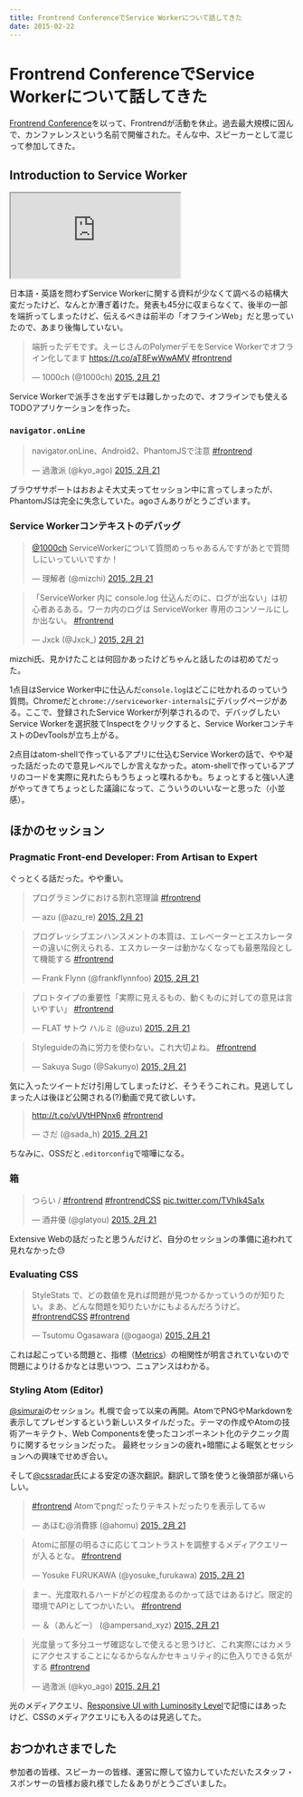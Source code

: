 ```yaml
---
title: Frontrend ConferenceでService Workerについて話してきた
date: 2015-02-22
---
```


# Frontrend ConferenceでService Workerについて話してきた

[Frontrend Conference](http://frontrend.github.io/conference/)を以って、Frontrendが活動を休止。過去最大規模に因んで、カンファレンスという名前で開催された。そんな中、スピーカーとして混じって参加してきた。

## Introduction to Service Worker

<iframe loading="lazy" class="dropshadow speakerdeck-iframe" src="https://speakerdeck.com/player/ac1d3d87628c466a89c99e8983329fe1" title="Introduction to Service Worker" allowfullscreen="true" style="aspect-ratio: 560 / 420;" data-ratio="1.3333333333333333"></iframe>

日本語・英語を問わずService Workerに関する資料が少なくて調べるの結構大変だったけど、なんとか漕ぎ着けた。発表も45分に収まらなくて、後半の一部を端折ってしまったけど、伝えるべきは前半の「オフラインWeb」だと思っていたので、あまり後悔していない。

<blockquote class="twitter-tweet" lang="ja"><p>端折ったデモです。えーじさんのPolymerデモをService Workerでオフライン化してます <a href="https://t.co/aT8FwWwAMV">https://t.co/aT8FwWwAMV</a> <a href="https://twitter.com/hashtag/frontrend?src=hash">#frontrend</a></p>&mdash; 1000ch (@1000ch) <a href="https://twitter.com/1000ch/status/569040310812045312">2015, 2月 21</a></blockquote>

Service Workerで派手さを出すデモは難しかったので、オフラインでも使えるTODOアプリケーションを作った。

### `navigator.onLine`

<blockquote class="twitter-tweet" lang="ja"><p>navigator.onLine、Android2、PhantomJSで注意 <a href="https://twitter.com/hashtag/frontrend?src=hash">#frontrend</a></p>&mdash; 過激派 (@kyo_ago) <a href="https://twitter.com/kyo_ago/status/569030072587280385">2015, 2月 21</a></blockquote>

ブラウザサポートはおおよそ大丈夫ってセッション中に言ってしまったが、PhantomJSは完全に失念していた。agoさんありがとうございます。

### Service Workerコンテキストのデバッグ

<blockquote class="twitter-tweet" lang="ja"><p><a href="https://twitter.com/1000ch">@1000ch</a> ServiceWorkerについて質問めっちゃあるんですがあとで質問しにいっていいですか！</p>&mdash; 理解者 (@mizchi) <a href="https://twitter.com/mizchi/status/569037897958969344">2015, 2月 21</a></blockquote>
<blockquote class="twitter-tweet" lang="ja"><p>「ServiceWorker 内に console.log 仕込んだのに、ログが出ない」は初心者あるある。ワーカ内のログは ServiceWorker 専用のコンソールにしか出ない。 <a href="https://twitter.com/hashtag/frontrend?src=hash">#frontrend</a></p>&mdash; Jxck (@Jxck_) <a href="https://twitter.com/Jxck_/status/569161122588160000">2015, 2月 21</a></blockquote>

mizchi氏、見かけたことは何回かあったけどちゃんと話したのは初めてだった。

1点目はService Worker中に仕込んだ`console.log`はどこに吐かれるのっていう質問。Chromeだと`chrome://serviceworker-internals`にデバッグページがある。ここで、登録されたService Workerが列挙されるので、デバッグしたいService Workerを選択肢てInspectをクリックすると、Service WorkerコンテキストのDevToolsが立ち上がる。

2点目はatom-shellで作っているアプリに仕込むService Workerの話で、やや凝った話だったので意見レベルでしか言えなかった。atom-shellで作っているアプリのコードを実際に見れたらもうちょっと喋れるかも。ちょっとすると強い人達がやってきてちょっとした議論になって、こういうのいいなーと思った（小並感）。

## ほかのセッション

### Pragmatic Front-end Developer: From Artisan to Expert

ぐっとくる話だった。やや重い。

<blockquote class="twitter-tweet" lang="ja"><p>プログラミングにおける割れ窓理論 <a href="https://twitter.com/hashtag/frontrend?src=hash">#frontrend</a></p>&mdash; azu (@azu_re) <a href="https://twitter.com/azu_re/status/568988066490089472">2015, 2月 21</a></blockquote>
<blockquote class="twitter-tweet" lang="ja"><p>プログレッシブエンハンスメントの本質は、エレベーターとエスカレーターの違いに例えられる、エスカレーターは動かなくなっても最悪階段として機能する <a href="https://twitter.com/hashtag/frontrend?src=hash">#frontrend</a></p>&mdash; Frank Flynn (@frankflynnfoo) <a href="https://twitter.com/frankflynnfoo/status/568983883858845696">2015, 2月 21</a></blockquote>
<blockquote class="twitter-tweet" lang="ja"><p>プロトタイプの重要性「実際に見えるもの、動くものに対しての意見は言いやすい」 <a href="https://twitter.com/hashtag/frontrend?src=hash">#frontrend</a></p>&mdash; FLAT サトウ ハルミ (@uzu) <a href="https://twitter.com/uzu/status/568982919932477441">2015, 2月 21</a></blockquote>
<blockquote class="twitter-tweet" lang="ja"><p>Styleguideの為に労力を使わない。これ大切よね。 <a href="https://twitter.com/hashtag/frontrend?src=hash">#frontrend</a></p>&mdash; Sakuya Sugo (@Sakunyo) <a href="https://twitter.com/Sakunyo/status/568982101644570626">2015, 2月 21</a></blockquote>

気に入ったツイートだけ引用してしまったけど、そうそうこれこれ。見逃してしまった人は後ほど公開される(?)動画で見て欲しいす。

<blockquote class="twitter-tweet" lang="ja"><p><a href="http://t.co/vUVtHPNnx6">http://t.co/vUVtHPNnx6</a> <a href="https://twitter.com/hashtag/frontrend?src=hash">#frontrend</a></p>&mdash; さだ (@sada_h) <a href="https://twitter.com/sada_h/status/568981211646791680">2015, 2月 21</a></blockquote>

ちなみに、OSSだと`.editorconfig`で喧嘩になる。

### 箱

<blockquote class="twitter-tweet" lang="ja"><p>つらい / <a href="https://twitter.com/hashtag/frontrend?src=hash">#frontrend</a> <a href="https://twitter.com/hashtag/frontrendCSS?src=hash">#frontrendCSS</a> <a href="http://t.co/TVhIk4Sa1x">pic.twitter.com/TVhIk4Sa1x</a></p>&mdash; 酒井優 (@glatyou) <a href="https://twitter.com/glatyou/status/568994034452025344">2015, 2月 21</a></blockquote>

Extensive Webの話だったと思うんだけど、自分のセッションの準備に追われて見れなかった😓

### Evaluating CSS

<blockquote class="twitter-tweet" lang="ja"><p>StyleStats で、どの数値を見れば問題が見つかるかっていうのが知りたい。まあ、どんな問題を知りたいかにもよるんだろうけど。 <a href="https://twitter.com/hashtag/frontrendCSS?src=hash">#frontrendCSS</a> <a href="https://twitter.com/hashtag/frontrend?src=hash">#frontrend</a></p>&mdash; Tsutomu Ogasawara (@ogaoga) <a href="https://twitter.com/ogaoga/status/569045963135782914">2015, 2月 21</a></blockquote>

これは起こっている問題と、指標（[Metrics](https://github.com/t32k/stylestats/#metrics)）の相関性が明言されていないので問題によりけるかなとは思いつつ、ニュアンスはわかる。

### Styling Atom (Editor)

[@simurai](http://twitter.com/simurai)のセッション。札幌で会って以来の再開。AtomでPNGやMarkdownを表示してプレゼンするという新しいスタイルだった。テーマの作成やAtomの技術アーキテクト、Web Componentsを使ったコンポーネント化のテクニック周りに関するセッションだった。
最終セッションの疲れ+暗闇による眠気とセッションへの興味でせめぎ合い。

そして[@cssradar](http://twitter.com/cssradar)氏による安定の逐次翻訳。翻訳して頭を使うと後頭部が痛いらしい。

<blockquote class="twitter-tweet" lang="ja"><p><a href="https://twitter.com/hashtag/frontrend?src=hash">#frontrend</a> Atomでpngだったりテキストだったりを表示してるｗ</p>&mdash; あほむ@消費豚 (@ahomu) <a href="https://twitter.com/ahomu/status/569052667567165441">2015, 2月 21</a></blockquote>
<blockquote class="twitter-tweet" lang="ja"><p>Atomに部屋の明るさに応じてコントラストを調整するメディアクエリーが入るとな。 <a href="https://twitter.com/hashtag/frontrend?src=hash">#frontrend</a></p>&mdash; Yosuke FURUKAWA (@yosuke_furukawa) <a href="https://twitter.com/yosuke_furukawa/status/569063910554214401">2015, 2月 21</a></blockquote>
<blockquote class="twitter-tweet" lang="ja"><p>まー、光度取れるハードがどの程度あるのかって話ではあるけど。限定的環境でAPIとしてつかいたい。 <a href="https://twitter.com/hashtag/frontrend?src=hash">#frontrend</a></p>&mdash; ＆（あんどー） (@ampersand_xyz) <a href="https://twitter.com/ampersand_xyz/status/569064441267924992">2015, 2月 21</a></blockquote>
<blockquote class="twitter-tweet" lang="ja"><p>光度量って多分ユーザ確認なしで使えると思うけど、これ実際にはカメラにアクセスすることになるからなんかセキュリティ的に色入りできる気がする <a href="https://twitter.com/hashtag/frontrend?src=hash">#frontrend</a></p>&mdash; 過激派 (@kyo_ago) <a href="https://twitter.com/kyo_ago/status/569065506075881472">2015, 2月 21</a></blockquote>

光のメディアクエリ、[Responsive UI with Luminosity Level](http://www.girliemac.com/blog/2014/01/12/luminosity/)で記憶にはあったけど、CSSのメディアクエリにも入るのは見逃してた。

## おつかれさまでした

参加者の皆様、スピーカーの皆様、運営に際して協力していただいたスタッフ・スポンサーの皆様お疲れ様でした＆ありがとうございました。
